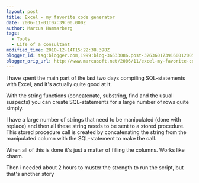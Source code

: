 ```yaml
---
layout: post
title: Excel - my favorite code generator
date: 2006-11-01T07:39:00.000Z
author: Marcus Hammarberg
tags:
  - Tools
  - Life of a consultant
modified_time: 2010-12-14T15:22:38.398Z
blogger_id: tag:blogger.com,1999:blog-36533086.post-3263601739160012005
blogger_orig_url: http://www.marcusoft.net/2006/11/excel-my-favorite-code-generator.html
---
```



I have spent the main part of the last two days compiling
SQL-statements with Excel, and it's actually quite good at it.

With the string functions (concatenate, substring, find and the usual
suspects) you can create SQL-statements for a large number of rows quite
simply.

I have a large number of strings that need to be manipulated (done with
replace) and then all these string needs to be sent to a stored
procedure. This stored procedure call is created by concatenating the
string from the manipulated column with the SQL-statement to make the
call.

When all of this is done it's just a matter of filling the columns.
Works like charm.

Then i needed about 2 hours to muster the strength to run the script,
but that's another story
